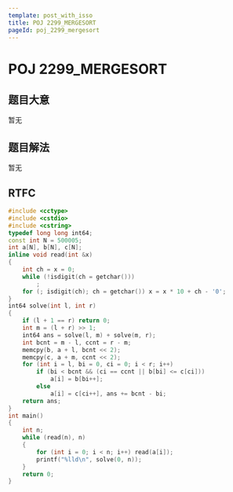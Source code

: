 ```yaml
---
template: post_with_isso
title: POJ 2299_MERGESORT
pageId: poj_2299_mergesort
---
```


# POJ 2299_MERGESORT
<span id="poem"></span><script>$(function(){$.ajax('/api/poem?rnd='+Date.now()+Math.random()).done(function(data){$('#poem').text(data);});});</script>
## 题目大意
暂无

## 题目解法
暂无

## RTFC

```cpp
#include <cctype>
#include <cstdio>
#include <cstring>
typedef long long int64;
const int N = 500005;
int a[N], b[N], c[N];
inline void read(int &x)
{
    int ch = x = 0;
    while (!isdigit(ch = getchar()))
        ;
    for (; isdigit(ch); ch = getchar()) x = x * 10 + ch - '0';
}
int64 solve(int l, int r)
{
    if (l + 1 == r) return 0;
    int m = (l + r) >> 1;
    int64 ans = solve(l, m) + solve(m, r);
    int bcnt = m - l, ccnt = r - m;
    memcpy(b, a + l, bcnt << 2);
    memcpy(c, a + m, ccnt << 2);
    for (int i = l, bi = 0, ci = 0; i < r; i++)
        if (bi < bcnt && (ci == ccnt || b[bi] <= c[ci]))
            a[i] = b[bi++];
        else
            a[i] = c[ci++], ans += bcnt - bi;
    return ans;
}
int main()
{
    int n;
    while (read(n), n)
    {
        for (int i = 0; i < n; i++) read(a[i]);
        printf("%lld\n", solve(0, n));
    }
    return 0;
}
```
<div id="__comment"></div>
